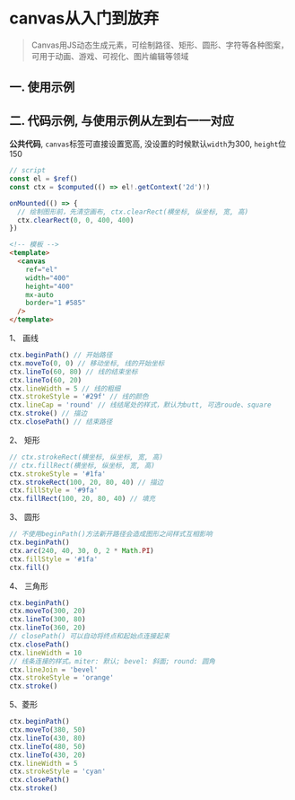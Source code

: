 <script setup lang="ts">
import CanvasExample from '~/components/CanvasExample.vue'
</script>

# canvas从入门到放弃

> Canvas用JS动态生成元素，可绘制路径、矩形、圆形、字符等各种图案，可用于动画、游戏、可视化、图片编辑等领域

## 一. 使用示例

<CanvasExample />

## 二. 代码示例, 与使用示例从左到右一一对应

**公共代码**, `canvas`标签可直接设置宽高, 没设置的时候默认`width`为300, `height`位150

```js
// script
const el = $ref()
const ctx = $computed(() => el!.getContext('2d')!)

onMounted(() => {
  // 绘制图形前，先清空画布, ctx.clearRect(横坐标, 纵坐标, 宽, 高)
  ctx.clearRect(0, 0, 400, 400)
})
```

```html
<!-- 模板 -->
<template>
  <canvas
    ref="el"
    width="400"
    height="400"
    mx-auto
    border="1 #585"
  />
</template>
```

1、 画线

```js
ctx.beginPath() // 开始路径
ctx.moveTo(0, 0) // 移动坐标, 线的开始坐标
ctx.lineTo(60, 80) // 线的结束坐标
ctx.lineTo(60, 20)
ctx.lineWidth = 5 // 线的粗细
ctx.strokeStyle = '#29f' // 线的颜色
ctx.lineCap = 'round' // 线结尾处的样式，默认为butt, 可选roude、square
ctx.stroke() // 描边
ctx.closePath() // 结束路径
```

2、 矩形

```js
// ctx.strokeRect(横坐标, 纵坐标, 宽, 高)
// ctx.fillRect(横坐标, 纵坐标, 宽, 高)
ctx.strokeStyle = '#1fa'
ctx.strokeRect(100, 20, 80, 40) // 描边
ctx.fillStyle = '#9fa'
ctx.fillRect(100, 20, 80, 40) // 填充
```

3、 圆形

```js
// 不使用beginPath()方法新开路径会造成图形之间样式互相影响
ctx.beginPath()
ctx.arc(240, 40, 30, 0, 2 * Math.PI)
ctx.fillStyle = '#1fa'
ctx.fill()
```

4、 三角形

```js
ctx.beginPath()
ctx.moveTo(300, 20)
ctx.lineTo(300, 80)
ctx.lineTo(360, 20)
// closePath() 可以自动将终点和起始点连接起来
ctx.closePath()
ctx.lineWidth = 10
// 线条连接的样式。miter: 默认; bevel: 斜面; round: 圆角
ctx.lineJoin = 'bevel'
ctx.strokeStyle = 'orange'
ctx.stroke()
```

5、菱形

```js
ctx.beginPath()
ctx.moveTo(380, 50)
ctx.lineTo(430, 80)
ctx.lineTo(480, 50)
ctx.lineTo(430, 20)
ctx.lineWidth = 5
ctx.strokeStyle = 'cyan'
ctx.closePath()
ctx.stroke()
```
